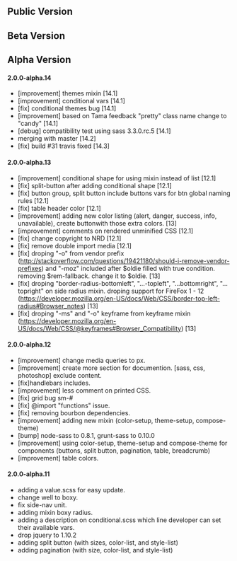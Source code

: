 ## Public Version



## Beta Version



## Alpha Version

#### 2.0.0-alpha.14
- [improvement] themes mixin [14.1]
- [improvement] conditional vars [14.1]
- [fix] conditional themes bug [14.1]
- [improvement] based on Tama feedback "pretty" class name change to "candy" [14.1]
- [debug] compatibility test using sass 3.3.0.rc.5 [14.1]
- merging with master [14.2]
- [fix] build #31 travis fixed [14.3]

#### 2.0.0-alpha.13
- [improvement] conditional shape for using mixin instead of list [12.1]
- [fix] split-button after adding conditional shape [12.1]
- [fix] button group, split button include buttons vars for btn global naming rules [12.1]
- [fix] table header color [12.1]
- [improvement] adding new color listing (alert, danger, success, info, unavailable), create buttonwith those extra colors. [13]
- [improvement] comments on rendered unminified CSS [12.1]
- [fix] change copyright to NRD [12.1]
- [fix] remove double import media [12.1]
- [fix] droping "-o" from vendor prefix (http://stackoverflow.com/questions/19421180/should-i-remove-vendor-prefixes) and "-moz" included after $oldie filled with true condition. removing $rem-fallback. change it to $oldie. [13]
- [fix] droping "border-radius-bottomleft", "...-topleft", "...bottomright", "…topright" on side radius mixin. droping support for FireFox 1 - 12 (https://developer.mozilla.org/en-US/docs/Web/CSS/border-top-left-radius#Browser_notes) [13]
- [fix] droping "-ms" and "-o" keyframe from keyframe mixin (https://developer.mozilla.org/en-US/docs/Web/CSS/@keyframes#Browser_Compatibility) [13]

#### 2.0.0-alpha.12
- [improvement] change media queries to px.
- [improvement] create more section for documention. [sass, css, photoshop] exclude content.
- [fix]handlebars includes.
- [improvement] less comment on printed CSS.
- [fix] grid bug sm-#
- [fix] @import "functions" issue.
- [fix] removing bourbon dependencies.
- [improvement] adding new mixin (color-setup, theme-setup, compose-theme)
- [bump] node-sass to 0.8.1, grunt-sass to 0.10.0
- [improvement] using color-setup, theme-setup and compose-theme for components (buttons, split button, pagination, table, breadcrumb)
- [improvement] table colors.

#### 2.0.0-alpha.11
- adding a value.scss for easy update.
- change well to boxy.
- fix side-nav unit.
- adding mixin boxy radius.
- adding a description on conditional.scss which line developer can set their available vars.
- drop jquery to 1.10.2
- adding split button (with sizes, color-list, and style-list)
- adding pagination (with size, color-list, and style-list)